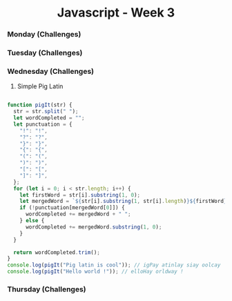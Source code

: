 <h1 align="center">Javascript - Week 3</h1>

### Monday (Challenges)
### Tuesday (Challenges)
### Wednesday (Challenges)

1. Simple Pig Latin 
```js

function pigIt(str) {
  str = str.split(" ");
  let wordCompleted = "";
  let punctuation = {
    "!": "!",
    "?": "?",
    "}": "}",
    "{": "{",
    "(": "(",
    ")": ")",
    "[": "[",
    "]": "]",
  };
  for (let i = 0; i < str.length; i++) {
    let firstWord = str[i].substring(1, 0);
    let mergedWord = `${str[i].substring(1, str[i].length)}${firstWord}ay`;
    if (!punctuation[mergedWord[0]]) {
      wordCompleted += mergedWord + " ";
    } else {
      wordCompleted += mergedWord.substring(1, 0);
    }
  }

  return wordCompleted.trim();
}
console.log(pigIt("Pig latin is cool")); // igPay atinlay siay oolcay
console.log(pigIt("Hello world !")); // elloHay orldway !

```
### Thursday (Challenges)
